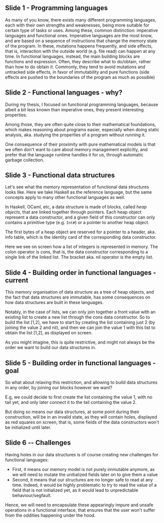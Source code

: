 ## Slide 1 - Programming languages

As many of you know, there exists many different programming languages, each with their own strengths and weaknesses, being more suitable for certain type of tasks or uses.
Among these, common distinction: imperative languages and functional ones.
Imperative languages are the most know, and are based on a sequence of instructions that change the memory state of the program. In these, mutations happens frequently, and side effects, that is, interaction with the outside world (e.g. file read) can happen at any time.
In functional languages, instead, the main building blocks are functions and expression. Often, they describe what to do/obtain, rather than how to do obtain it. Commonly, they tend to avoid mutations and untracked side effects, in favor of immutability and pure functions (side effects are pushed to the boundaries of the program as much as possible)

## Slide 2 - Functional languages - why?

During my thesis, I focused on functional programming languages, because albeit a bit less known than imperative ones, they present interesting properties.

Among those, they are often quite close to their mathematical foundations, which makes reasoning about programs easier, especially when doing static analysis, aka. studying the properties of a program without running it.

One consequence of their proximity with pure mathematical models is that we often don't want to care about memory management explicitly, and prefer that the language runtime handles it for us, through automatic garbage collection.

## Slide 3 - Functional data structures

Let's see what the memory representation of functional data structures looks like. Here we take Haskell as the reference language, but the same concepts apply to many other functional languages as well.

In Haskell, OCaml, etc, a data structure is made of blocks, called *heap objects*, that are linked together through pointers. Each heap object represent a data constructor, and a given field of this constructor can only contains a primitive type (e.g. `Int#`) or a pointer to another heap object.

The first bytes of a heap object are reserved for a pointer to a header, aka. info table, which is the identity card of the corresponding data constructor.

Here we see on screen how a list of integers is represented in memory. The colon operator is cons, that is, the data constructor corresponding to a single link of the linked list. The bracket aka. nil operator is the empty list.

## Slide 4 - Building order in functional languages - current

This memory organisation of data structure as a tree of heap objects, and the fact that data structures are immutable, has some consequences on how data structures are built in these languages. 

Notably, in the case of lists, we can only join together a front value with an existing list to create a new list through the cons data constructor. So to build the list [1,2], we have to start by creating the list containing just 2 (by joining the value 2 and nil), and then we can join the value 1 with this list to obtain the list [1,2], as displayed on screen.

As you might imagine, this is quite restrictive, and might not always be the order we want to build our data structures in.

## Slide 5 - Building order in functional languages - goal

So what about relaxing this restriction, and allowing to build data structures in any order, by joining our blocks however we want?

E.g, we could decide to first create the list containing the value 1, with no tail yet, and only later connect it to the tail containing the value 2.

But doing so means our data structures, at some point during their construction, will be in an invalid state, as they will contain holes, displayed as red squares on screen, that is, some fields of the data constructors won't be initialized until later.

## Slide 6 -- Challenges

Having holes in our data structures is of course creating new challenges for functional languages:
- First, it means our memory model is not purely immutable anymore, as we will need to mutate the unitialized fields later on to give them a value
- Second, it means that our structures are no longer safe to read at any time. Indeed, it would be highly problematic to try to read the value of a field that is not initialized yet, as it would lead to unpredictable behaviour/segfault.

Hence, we will need to encapsulate these appearingly impure and unsafe operations in a functional interface, that ensures that the user won't suffer from the oddities happening under the hood.

